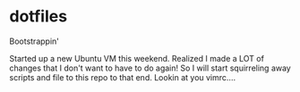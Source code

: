 # dotfiles
Bootstrappin'

Started up a new Ubuntu VM this weekend. Realized I made a LOT of changes that I
don't want to have to do again! So I will start squirreling away scripts and
file to this repo to that end. Lookin at you vimrc....
